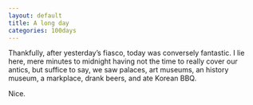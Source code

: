 ```yaml
---
layout: default
title: A long day
categories: 100days
---
```


Thankfully, after yesterday’s fiasco, today was conversely fantastic. I lie here, mere minutes to midnight having not the time to really cover our antics, but suffice to say, we saw palaces, art museums, an history museum, a markplace, drank beers, and ate Korean BBQ.

Nice.
